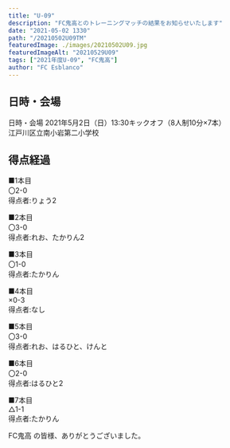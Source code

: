 ```yaml
---
title: "U-09"
description: "FC鬼高とのトレーニングマッチの結果をお知らせいたします"
date: "2021-05-02 1330"
path: "/20210502U09TM"
featuredImage: ./images/20210502U09.jpg
featuredImageAlt: "20210529U09"
tags: ["2021年度U-09", "FC鬼高"]
author: "FC Esblanco"
---
```



## 日時・会場

日時・会場
2021年5月2日（日）13:30キックオフ（8人制10分×7本）  
江戸川区立南小岩第二小学校

## 得点経過

■1本目  
〇2-0  
得点者:りょう2

■2本目  
〇3-0  
得点者:れお、たかりん2

■3本目  
〇1-0  
得点者:たかりん

■4本目  
×0-3  
得点者:なし

■5本目  
〇3-0  
得点者:れお、はるひと、けんと

■6本目  
〇2-0  
得点者:はるひと2

■7本目  
△1-1  
得点者:たかりん


FC鬼高 の皆様、ありがとうございました。
